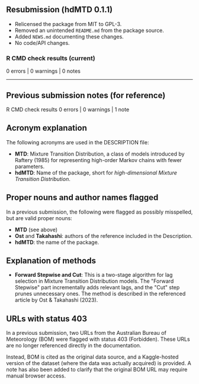 ## Resubmission (hdMTD 0.1.1)

- Relicensed the package from MIT to GPL-3.
- Removed an unintended `README.md` from the package source.
- Added `NEWS.md` documenting these changes.
- No code/API changes.

### R CMD check results (current)
0 errors | 0 warnings | 0 notes

---

## Previous submission notes (for reference)

R CMD check results
0 errors | 0 warnings | 1 note

## Acronym explanation

The following acronyms are used in the DESCRIPTION file:

- **MTD**: Mixture Transition Distribution, a class of models introduced by Raftery (1985)
for representing high-order Markov chains with fewer parameters.
- **hdMTD**: Name of the package, short for *high-dimensional Mixture Transition Distribution*.

## Proper nouns and author names flagged

In a previous submission, the following were flagged as possibly misspelled, but are
valid proper nouns:

- **MTD** (see above)
- **Ost** and **Takahashi**: authors of the reference included in the Description.
- **hdMTD**: the name of the package.

## Explanation of methods

- **Forward Stepwise and Cut**: This is a two-stage algorithm for lag selection in
  Mixture Transition Distribution models. The "Forward Stepwise" part incrementally adds
  relevant lags, and the "Cut" step prunes unnecessary ones. The method is described in 
  the referenced article by Ost & Takahashi (2023).

## URLs with status 403

In a previous submission, two URLs from the Australian Bureau of Meteorology (BOM) were
flagged with status 403 (Forbidden). These URLs are no longer referenced directly in the
documentation.

Instead, BOM is cited as the original data source, and a Kaggle-hosted version of the
dataset (where the data was actually acquired) is provided. A note has also been added
to clarify that the original BOM URL may require manual browser access.
